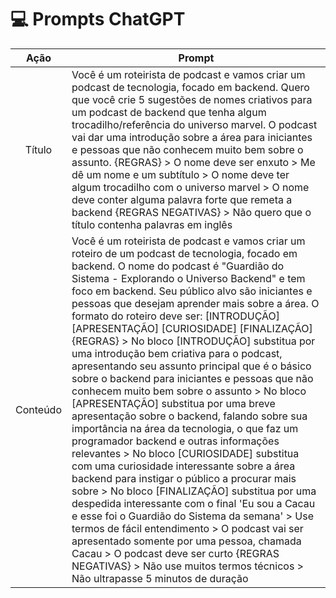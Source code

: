 # 💻 Prompts ChatGPT

|  Ação  | Prompt                                                                                 |
| :----: | -------------------------------------------------------------------------------------- |
| Título | Você é um roteirista de podcast e vamos criar um podcast de tecnologia, focado em backend. Quero que você crie 5 sugestões de nomes criativos para um podcast de backend que tenha algum trocadilho/referência do universo marvel. O podcast vai dar uma introdução sobre a área para iniciantes e pessoas que não conhecem muito bem sobre o assunto.  {REGRAS} > O nome deve ser enxuto > Me dê um nome e um subtítulo > O nome deve ter algum trocadilho com o universo marvel > O nome deve conter alguma palavra forte que remeta a backend  {REGRAS NEGATIVAS} > Não quero que o título contenha palavras em inglês|
| Conteúdo | Você é um roteirista de podcast e vamos criar um  roteiro de um podcast de tecnologia, focado em backend. O nome do podcast é "Guardião do Sistema - Explorando o Universo Backend" e tem foco em backend. Seu público alvo são iniciantes e pessoas que desejam aprender mais sobre a área. O formato do roteiro deve ser: [INTRODUÇÃO] [APRESENTAÇÃO] [CURIOSIDADE] [FINALIZAÇÃO]  {REGRAS} > No bloco [INTRODUÇÃO] substitua por uma introdução bem criativa para o podcast, apresentando seu assunto principal que é o básico sobre o backend para iniciantes e pessoas que não conhecem muito bem sobre o assunto > No bloco [APRESENTAÇÃO] substitua por uma breve apresentação sobre o backend, falando sobre sua importância na área da tecnologia, o que faz um programador backend e outras informações relevantes > No bloco [CURIOSIDADE] substitua com uma curiosidade interessante sobre a área backend para instigar o público a procurar mais sobre > No bloco [FINALIZAÇÃO] substitua por uma despedida interessante com o final 'Eu sou a Cacau e esse foi o Guardião do Sistema da semana' > Use termos de fácil entendimento > O podcast vai ser apresentado somente por uma pessoa, chamada Cacau > O podcast deve ser curto {REGRAS NEGATIVAS} > Não use muitos termos técnicos > Não ultrapasse 5 minutos de duração |

